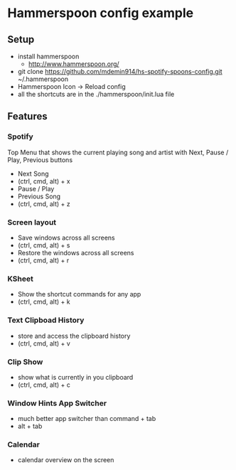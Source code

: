 # Hammerspoon config example

## Setup
- install hammerspoon
  - http://www.hammerspoon.org/
- git clone https://github.com/mdemin914/hs-spotify-spoons-config.git ~/.hammerspoon
- Hammerspoon Icon -> Reload config
- all the shortcuts are in the ./hammerspoon/init.lua file

## Features
### Spotify
Top Menu that shows the current playing song and artist with Next, Pause / Play, Previous buttons
- Next Song
- (ctrl, cmd, alt) + x
- Pause / Play
- Previous Song
- (ctrl, cmd, alt) + z

### Screen layout
- Save windows across all screens
- (ctrl, cmd, alt) + s
- Restore the windows across all screens
- (ctrl, cmd, alt) + r

### KSheet
- Show the shortcut commands for any app
- (ctrl, cmd, alt) + k

### Text Clipboad History
- store and access the clipboard history
- (ctrl, cmd, alt) + v

### Clip Show
- show what is currently in you clipboard
- (ctrl, cmd, alt) + c

### Window Hints App Switcher
- much better app switcher than command + tab
- alt + tab

### Calendar
- calendar overview on the screen



